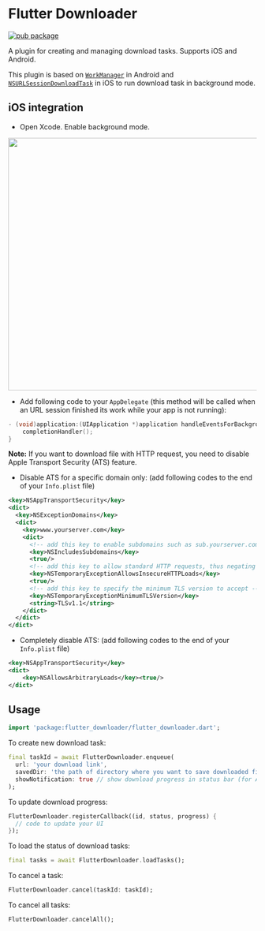 # Flutter Downloader

[![pub package](https://img.shields.io/pub/v/flutter_downloader.svg)](https://pub.dartlang.org/packages/flutter_downloader)

A plugin for creating and managing download tasks. Supports iOS and Android. 

This plugin is based on [`WorkManager`][1] in Android and [`NSURLSessionDownloadTask`][2] in iOS to run download task in background mode.


## iOS integration

* Open Xcode. Enable background mode.

<img width="512" src="https://github.com/hnvn/flutter_downloader/blob/master/screenshot/enable_background_mode.png?raw=true"/>

* Add following code to your `AppDelegate` (this method will be called when an URL session finished its work while your app is not running):

````objectivec
- (void)application:(UIApplication *)application handleEventsForBackgroundURLSession:(NSString *)identifier completionHandler:(void (^)(void))completionHandler {
    completionHandler();
}
````

**Note:** If you want to download file with HTTP request, you need to disable Apple Transport Security (ATS) feature.
* Disable ATS for a specific domain only: (add following codes to the end of your `Info.plist` file)
````xml
<key>NSAppTransportSecurity</key>
<dict>
  <key>NSExceptionDomains</key>
  <dict>
    <key>www.yourserver.com</key>
    <dict>
      <!-- add this key to enable subdomains such as sub.yourserver.com -->
      <key>NSIncludesSubdomains</key>
      <true/>
      <!-- add this key to allow standard HTTP requests, thus negating the ATS -->
      <key>NSTemporaryExceptionAllowsInsecureHTTPLoads</key>
      <true/>
      <!-- add this key to specify the minimum TLS version to accept -->
      <key>NSTemporaryExceptionMinimumTLSVersion</key>
      <string>TLSv1.1</string>
    </dict>
  </dict>
</dict>
```` 

* Completely disable ATS: (add following codes to the end of your `Info.plist` file)

````xml
<key>NSAppTransportSecurity</key>  
<dict>  
    <key>NSAllowsArbitraryLoads</key><true/>  
</dict>
````

## Usage

````dart
import 'package:flutter_downloader/flutter_downloader.dart';
````

To create new download task:

````dart
final taskId = await FlutterDownloader.enqueue(
  url: 'your download link', 
  savedDir: 'the path of directory where you want to save downloaded files', 
  showNotification: true // show download progress in status bar (for Android)
);
````

To update download progress:

````dart
FlutterDownloader.registerCallback((id, status, progress) {
  // code to update your UI
});
````

To load the status of download tasks:

````dart
final tasks = await FlutterDownloader.loadTasks();
````

To cancel a task:

````dart
FlutterDownloader.cancel(taskId: taskId);
````

To cancel all tasks:

````dart
FlutterDownloader.cancelAll();
````


[1]: https://developer.android.com/topic/libraries/architecture/workmanager
[2]: https://developer.apple.com/documentation/foundation/nsurlsessiondownloadtask?language=objc